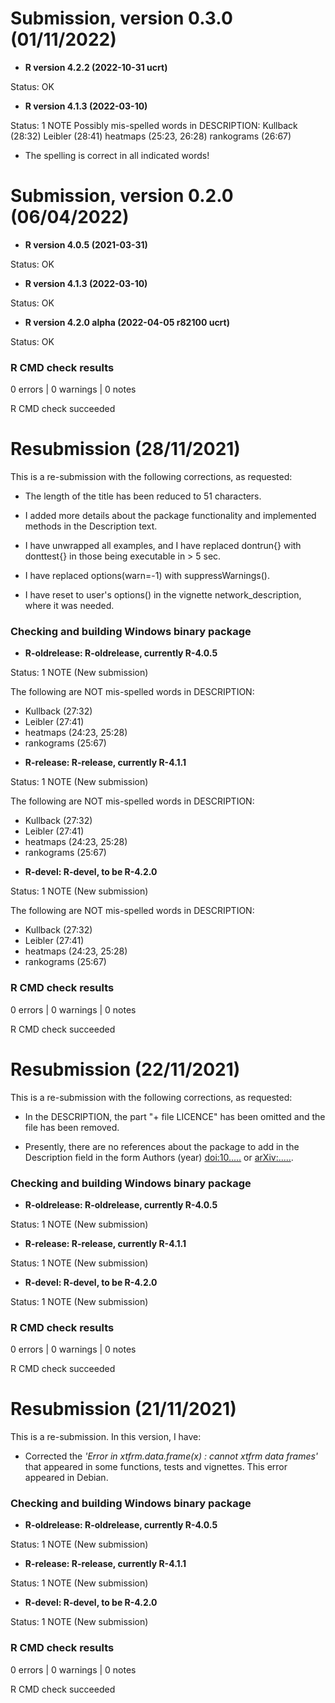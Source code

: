 # Submission, version 0.3.0 (01/11/2022)
* **R version 4.2.2 (2022-10-31 ucrt)**

Status: OK

* **R version 4.1.3 (2022-03-10)**

Status: 1 NOTE
Possibly mis-spelled words in DESCRIPTION:
  Kullback (28:32)
  Leibler (28:41)
  heatmaps (25:23, 26:28)
  rankograms (26:67)
* The spelling is correct in all indicated words!

# Submission, version 0.2.0 (06/04/2022)

* **R version 4.0.5 (2021-03-31)**

Status: OK

* **R version 4.1.3 (2022-03-10)**

Status: OK

* **R version 4.2.0 alpha (2022-04-05 r82100 ucrt)**

Status: OK

### R CMD check results

0 errors | 0 warnings | 0 notes

R CMD check succeeded

# Resubmission (28/11/2021)
This is a re-submission with the following corrections, as requested:

* The length of the title has been reduced to 51 characters.

* I added more details about the package functionality and implemented methods 
in the Description text. 

* I have unwrapped all examples, and I have replaced dontrun{} with donttest{} 
in those being executable in > 5 sec.

* I have replaced options(warn=-1) with suppressWarnings().

* I have reset to user's options() in the vignette network_description, where it
was needed.  

### Checking and building Windows binary package 

* **R-oldrelease: R-oldrelease, currently R-4.0.5**

Status: 1 NOTE (New submission)

The following are NOT mis-spelled words in DESCRIPTION:

- Kullback (27:32)
- Leibler (27:41)
- heatmaps (24:23, 25:28)
- rankograms (25:67)

* **R-release: R-release, currently R-4.1.1**

Status: 1 NOTE (New submission)

The following are NOT mis-spelled words in DESCRIPTION:

- Kullback (27:32)
- Leibler (27:41)
- heatmaps (24:23, 25:28)
- rankograms (25:67)

* **R-devel: R-devel, to be R-4.2.0**

Status: 1 NOTE (New submission)

The following are NOT mis-spelled words in DESCRIPTION:

- Kullback (27:32)
- Leibler (27:41)
- heatmaps (24:23, 25:28)
- rankograms (25:67)

### R CMD check results

0 errors | 0 warnings | 0 notes

R CMD check succeeded

# Resubmission (22/11/2021)
This is a re-submission with the following corrections, as requested:

* In the DESCRIPTION, the part "+ file LICENCE" has been omitted and the file 
has been removed.

* Presently, there are no references about the package to add in the Description
field in the form Authors (year) <doi:10.....> or <arXiv:.....>. 

### Checking and building Windows binary package 

* **R-oldrelease: R-oldrelease, currently R-4.0.5**

Status: 1 NOTE (New submission)

* **R-release: R-release, currently R-4.1.1**

Status: 1 NOTE (New submission)

* **R-devel: R-devel, to be R-4.2.0**

Status: 1 NOTE (New submission)

### R CMD check results

0 errors | 0 warnings | 0 notes

R CMD check succeeded

# Resubmission (21/11/2021)
This is a re-submission. In this version, I have:

* Corrected the *'Error in xtfrm.data.frame(x) : cannot xtfrm data frames'* that
appeared in some functions, tests and vignettes. This error appeared in Debian.

### Checking and building Windows binary package

* **R-oldrelease: R-oldrelease, currently R-4.0.5**

Status: 1 NOTE (New submission)

* **R-release: R-release, currently R-4.1.1**

Status: 1 NOTE (New submission)

* **R-devel: R-devel, to be R-4.2.0**

Status: 1 NOTE (New submission)

### R CMD check results

0 errors | 0 warnings | 0 notes

R CMD check succeeded
